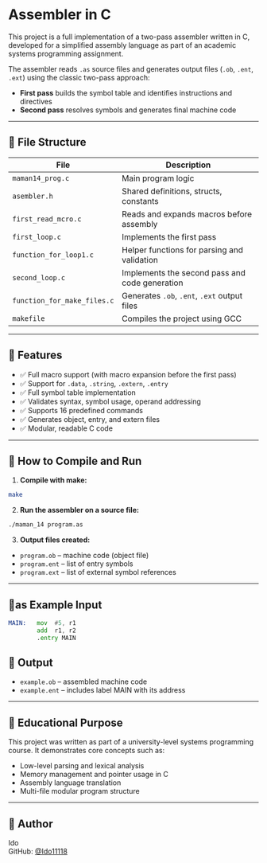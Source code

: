 # Assembler in C
This project is a full implementation of a two-pass assembler written in C, developed for a simplified assembly language as part of an academic systems programming assignment.

The assembler reads `.as` source files and generates output files (`.ob`, `.ent`, `.ext`) using the classic two-pass approach:
- **First pass** builds the symbol table and identifies instructions and directives
- **Second pass** resolves symbols and generates final machine code

---

## 📁 File Structure

| File                        | Description                                 |
|-----------------------------|---------------------------------------------|
| `maman14_prog.c`            | Main program logic                          |
| `asembler.h`                | Shared definitions, structs, constants      |
| `first_read_mcro.c`         | Reads and expands macros before assembly    |
| `first_loop.c`              | Implements the first pass                   |
| `function_for_loop1.c`      | Helper functions for parsing and validation |
| `second_loop.c`             | Implements the second pass and code generation |
| `function_for_make_files.c` | Generates `.ob`, `.ent`, `.ext` output files|
| `makefile`                  | Compiles the project using GCC              |

---

## 🔧 Features

- ✅ Full macro support (with macro expansion before the first pass)
- ✅ Support for `.data`, `.string`, `.extern`, `.entry`
- ✅ Full symbol table implementation
- ✅ Validates syntax, symbol usage, operand addressing
- ✅ Supports 16 predefined commands
- ✅ Generates object, entry, and extern files
- ✅ Modular, readable C code

---

## 🚀 How to Compile and Run

1. **Compile with make:**
```bash
make
```

2. **Run the assembler on a source file:**
```bash
./maman_14 program.as
```

3. **Output files created:**
- `program.ob` – machine code (object file)
- `program.ent` – list of entry symbols
- `program.ext` – list of external symbol references

---

## 🧺as Example Input

```asm
MAIN:   mov  #5, r1
        add  r1, r2
        .entry MAIN
```

## 📄 Output

- `example.ob` – assembled machine code
- `example.ent` – includes label MAIN with its address

---

## 🧠 Educational Purpose

This project was written as part of a university-level systems programming course. It demonstrates core concepts such as:
- Low-level parsing and lexical analysis
- Memory management and pointer usage in C
- Assembly language translation
- Multi-file modular program structure

---

## 👤 Author

Ido  
GitHub: [@Ido11118](https://github.com/Ido11118)

